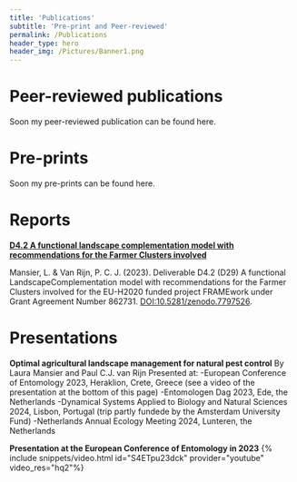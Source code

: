 ```yaml
---
title: 'Publications'
subtitle: 'Pre-print and Peer-reviewed'
permalink: /Publications
header_type: hero
header_img: /Pictures/Banner1.png
---
```


# Peer-reviewed publications

Soon my peer-reviewed publication can be found here.

# Pre-prints

Soon my pre-prints can be found here.

# Reports

**[D4.2 A functional landscape complementation model with recommendations for the Farmer Clusters involved]( https://www.researchgate.net/publication/370083771_D42_A_functional_landscape_complementation_model_with_recommendations_for_the_Farmer_Clusters_involved)**

Mansier, L. & Van Rijn, P. C. J. (2023). Deliverable D4.2 (D29) A functional LandscapeComplementation model with recommendations for the Farmer Clusters involved for the EU-H2020 funded project FRAMEwork under Grant Agreement Number 862731. [DOI:10.5281/zenodo.7797526](https://zenodo.org/record/7797526). 

# Presentations

**Optimal agricultural landscape management for natural pest control** By Laura Mansier and Paul C.J. van Rijn
Presented at:
-European Conference of Entomology 2023, Heraklion, Crete, Greece (see a video of the presentation at the bottom of this page)
-Entomologen Dag 2023, Ede, the Netherlands 
-Dynamical Systems Applied to Biology and Natural Sciences 2024, Lisbon, Portugal (trip partly fundede by the Amsterdam University Fund)
-Netherlands Annual Ecology Meeting 2024, Lunteren, the Netherlands

**Presentation at the European Conference of Entomology in 2023**
{% include snippets/video.html id="S4ETpu23dck" provider="youtube" video_res="hq2"%}
